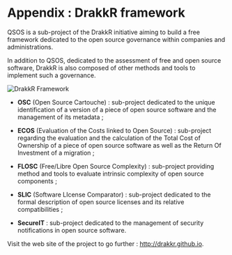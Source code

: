 # Appendix : DrakkR framework

QSOS is a sub-project of the DrakkR initiative aiming to build a free framework dedicated to the open source governance within companies and administrations.

In addition to QSOS, dedicated to the assessment of free and open source software, DrakkR is also composed of other methods and tools to implement such a governance.

![DrakkR Framework](../Images/drakkr-schema_en.png)

* __OSC__ (Open Source Cartouche) : sub-project dedicated to the unique identification of a version of a piece of open source software and the management of its metadata ;

* __ECOS__ (Evaluation of the Costs linked to Open Source) : sub-project regarding the evaluation and the calculation of the Total Cost of Ownership of a piece of open source software as well as the Return Of Investment of a migration ;

* __FLOSC__ (Free/Libre Open Source Complexity) : sub-project providing method and tools to evaluate intrinsic complexity of open source components ;

* __SLIC__ (Software LIcense Comparator) : sub-project dedicated to the formal description of open source licenses and its relative compatibilities ;

* __SecureIT__ : sub-project dedicated to the management of security notifications in open source software.

Visit the web site of the project to go further : <http://drakkr.github.io>.
